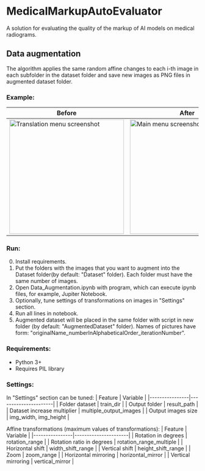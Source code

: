 # MedicalMarkupAutoEvaluator
A solution for evaluating the quality of the markup of AI models on medical radiograms.

## Data augmentation
The algorithm applies the same random affine changes to each i-th image in each subfolder in the dataset folder and save new images as PNG files in augmented dataset folder.

### Example:
| Before        | After |
|----------------|----------------------|
| <img src="https://user-images.githubusercontent.com/57181871/97780377-511f1280-1b95-11eb-8b8a-4ab65b0bd20e.png" alt="Translation menu screenshot" width="300"/> | <img src="https://user-images.githubusercontent.com/57181871/97780374-4e242200-1b95-11eb-8e4c-085071b41f00.png" alt="Main menu screenshot" width="300"/> |


### Run:
0. Install requirements.
1. Put the folders with the images that you want to augment into the Dataset folder(by default: "Dataset" folder). Each folder must have the same number of images.
2. Open Data_Augmentation.ipynb with program, which can execute ipynb files, for example, Jupiter Notebook.
3. Optionally, tune settings of transformations on images in "Settings" section.
4. Run all lines in notebook.
5. Augmented dataset will be placed in the same folder with script in new folder (by default: "AugmentedDataset" folder). Names of pictures have form: "originalName_numberInAlphabeticalOrder_iterationNumber".


### Requirements:
- Python 3+
- Requires PIL library


### Settings:

In "Settings" section can be tuned:
| Feature        | Variable |
|----------------|----------------------|
| Folder dataset | train_dir            |
| Output folder  | result_path          |
| Dataset increase multiplier  |  multiple_output_images  |
| Output images size    | img_width, img_height |

Affine transformations (maximum values of transformations):
| Feature        | Variable |
|----------------|----------------------|
| Rotation in degrees | rotation_range |
| Rotation ratio in degrees | rotation_range_multiple |
| Horizontal shift | width_shift_range |
| Vertical shift | height_shift_range |
| Zoom | zoom_range |
| Horizontal mirroring | horizontal_mirror |
| Vertical mirroring | vertical_mirror |
